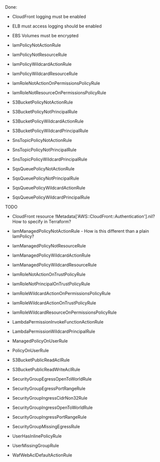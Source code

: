 

Done:
* CloudFront logging must be enabled

* ELB must access logging should be enabled

* EBS Volumes must be encrypted

* IamPolicyNotActionRule
* IamPolicyNotResourceRule
* IamPolicyWildcardActionRule
* IamPolicyWildcardResourceRule

* IamRoleNotActionOnPermissionsPolicyRule
* IamRoleNotResourceOnPermissionsPolicyRule

* S3BucketPolicyNotActionRule
* S3BucketPolicyNotPrincipalRule
* S3BucketPolicyWildcardActionRule
* S3BucketPolicyWildcardPrincipalRule

* SnsTopicPolicyNotActionRule
* SnsTopicPolicyNotPrincipalRule
* SnsTopicPolicyWildcardPrincipalRule

* SqsQueuePolicyNotActionRule
* SqsQueuePolicyNotPrincipalRule
* SqsQueuePolicyWildcardActionRule
* SqsQueuePolicyWildcardPrincipalRule

TODO
* CloudFront resource !Metadata['AWS::CloudFront::Authentication'].nil?  How to specify in Terraform?

* IamManagedPolicyNotActionRule  - How is this different than a plain IamPolicy?
* IamManagedPolicyNotResourceRule
* IamManagedPolicyWildcardActionRule
* IamManagedPolicyWildcardResourceRule

* IamRoleNotActionOnTrustPolicyRule
* IamRoleNotPrincipalOnTrustPolicyRule
* IamRoleWildcardActionOnPermissionsPolicyRule
* IamRoleWildcardActionOnTrustPolicyRule
* IamRoleWildcardResourceOnPermissionsPolicyRule

* LambdaPermissionInvokeFunctionActionRule
* LambdaPermissionWildcardPrincipalRule

* ManagedPolicyOnUserRule
* PolicyOnUserRule

* S3BucketPublicReadAclRule
* S3BucketPublicReadWriteAclRule

* SecurityGroupEgressOpenToWorldRule
* SecurityGroupEgressPortRangeRule
* SecurityGroupIngressCidrNon32Rule
* SecurityGroupIngressOpenToWorldRule
* SecurityGroupIngressPortRangeRule
* SecurityGroupMissingEgressRule

* UserHasInlinePolicyRule
* UserMissingGroupRule

* WafWebAclDefaultActionRule
